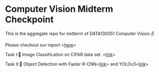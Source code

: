 # Computer Vision Midterm Checkpoint
This is the aggregate repo for midterm of DATA130051 Computer Vision.✌

Please checkout our report <[here](./report.pdf)>

Task I:🎇 Image Classification on CIFAR data set. <[link](https://github.com/Cypher30/Computer_Vision/tree/main/midterm)>

Task II:🎈 Object Detection with Faster R-CNN<[link](https://github.com/403forbiddennn/DATA130051-Computer-Vision/tree/main/midterm-faster-rcnn)> and YOLOv3<[link](https://github.com/super-dainiu/yolov3)>
